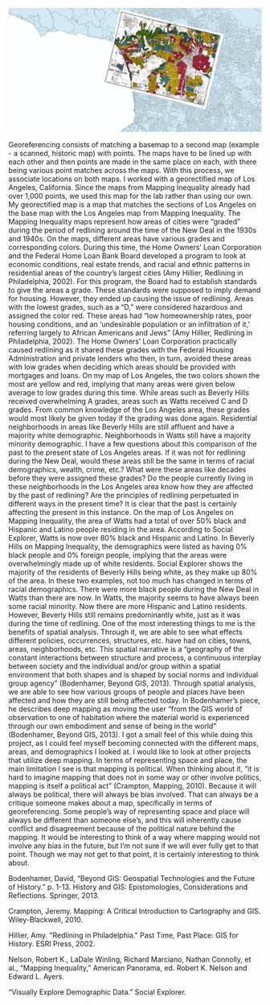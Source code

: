 ![alt text](https://github.com/introdh/intro-dh-destinyaundrea/blob/master/Untitled.png)

<p>Georeferencing consists of matching a basemap to a second map (example - a scanned, historic map) with points. The maps have to be lined up with each other and then points are made in the same place on each, with there being various point matches across the maps. With this process, we associate locations on both maps. 
I worked with a georectified map of Los Angeles, California. Since the maps from Mapping Inequality already had over 1,000 points, we used this map for the lab rather than using our own. My georectified map is a map that matches the sections of Los Angeles on the base map with the Los Angeles map from Mapping Inequality. The Mapping Inequality maps represent how areas of cities were “graded” during the period of redlining around the time of the New Deal in the 1930s and 1940s. On the maps, different areas have various grades and corresponding colors. During this time, the Home Owners’ Loan Corporation and the Federal Home Loan Bank Board developed a program to look at economic conditions, real estate trends, and racial and ethnic patterns in residential areas of the country’s largest cities (Amy Hillier, Redlining in Philadelphia, 2002). For this program, the Board had to establish standards to give the areas a grade. These standards were supposed to imply demand for housing. However, they ended up causing the issue of redlining. Areas with the lowest grades, such as a “D,” were considered hazardous and assigned the color red. These areas had “low homeownership rates, poor housing conditions, and an ‘undesirable population or an infiltration of it,’ referring largely to African Americans and Jews” (Amy Hillier, Redlining in Philadelphia, 2002). The Home Owners’ Loan Corporation practically caused redlining as it shared these grades with the Federal Housing Administration and private lenders who then, in turn, avoided these areas with low grades when deciding which areas should be provided with mortgages and loans.
On my map of Los Angeles, the two colors shown the most are yellow and red, implying that many areas were given below average to low grades during this time. While areas such as Beverly Hills received overwhelming A grades, areas such as Watts received C and D grades. From common knowledge of the Los Angeles area, these grades would most likely be given today if the grading was done again. Residential neighborhoods in areas like Beverly Hills are still affluent and have a majority white demographic. Neighborhoods in Watts still have a majority minority demographic. I have a few questions about this comparison of the past to the present state of Los Angeles areas. If it was not for redlining during the New Deal, would these areas still be the same in terms of racial demographics, wealth, crime, etc.? What were these areas like decades before they were assigned these grades? Do the people currently living in these neighborhoods in the Los Angeles area know how they are affected by the past of redlining? Are the principles of redlining perpetuated in different ways in the present time? It is clear that the past is certainly affecting the present in this instance. 
On the map of Los Angeles on Mapping Inequality, the area of Watts had a total of over 50% black and Hispanic and Latino people residing in the area. According to Social Explorer, Watts is now over 80% black and Hispanic and Latino. In Beverly Hills on Mapping Inequality, the demographics were listed as having 0% black people and 0% foreign people, implying that the areas were overwhelmingly made up of white residents. Social Explorer shows the majority of the residents of Beverly Hills being white, as they make up 80% of the area. In these two examples, not too much has changed in terms of racial demographics. There were more black people during the New Deal in Watts than there are now. In Watts, the majority seems to have always been some racial minority. Now there are more Hispanic and Latino residents. However, Beverly Hills still remains predominantly white, just as it was during the time of redlining. 
One of the most interesting things to me is the benefits of spatial analysis. Through it, we are able to see what effects different policies, occurrences, structures, etc. have had on cities, towns, areas, neighborhoods, etc. This spatial narrative is a “geography of the constant interactions between structure and process, a continuous interplay between society and the individual and/or group within a spatial environment that both shapes and is shaped by social norms and individual group agency” (Bodenhamer, Beyond GIS, 2013). Through spatial analysis, we are able to see how various groups of people and places have been affected and how they are still being affected today.
In Bodenhamer’s piece, he describes deep mapping as moving the user “from the GIS world of observation to one of habitation where the material world is experienced through our own embodiment and sense of being in the world” (Bodenhamer, Beyond GIS, 2013). I got a small feel of this while doing this project, as I could feel myself becoming connected with the different maps, areas, and demographics I looked at. I would like to look at other projects that utilize deep mapping. 
In terms of representing space and place, the main limitation I see is that mapping is political. When thinking about it, “it is hard to imagine mapping that does not in some way or other involve politics, mapping is itself a political act” (Crampton, Mapping, 2010). Because it will always be political, there will always be bias involved. That can always be a critique someone makes about a map, specifically in terms of georeferencing. Some people’s way of representing space and place will always be different than someone else’s, and this will inherently cause conflict and disagreement because of the political nature behind the mapping. It would be interesting to think of a way where mapping would not involve any bias in the future, but I’m not sure if we will ever fully get to that point. Though we may not get to that point, it is certainly interesting to think about. </p>

<p>Bodenhamer, David, “Beyond GIS: Geospatial Technologies and the Future of History.” p. 1-13. History and GIS: Epistomologies, Considerations and Reflections. Springer, 2013.</p>

<p>Crampton, Jeremy. Mapping: A Critical Introduction to Cartography and GIS. Wiley-Blackwell, 2010.</p>

<p>Hillier, Amy. "Redlining in Philadelphia." Past Time, Past Place: GIS for History. ESRI Press, 2002.</p>

<p>Nelson, Robert K., LaDale Winling, Richard Marciano, Nathan Connolly, et al., “Mapping Inequality,” American Panorama, ed. Robert K. Nelson and Edward L. Ayers.</p>

<p>“Visually Explore Demographic Data.” Social Explorer.</p>

